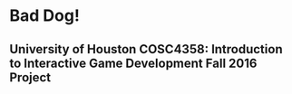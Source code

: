 # Bad Dog! 
## University of Houston COSC4358: Introduction to Interactive Game Development Fall 2016 Project
